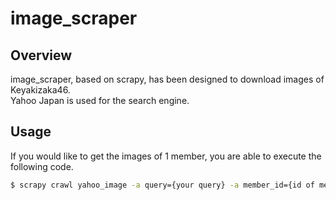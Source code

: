 # image_scraper
## Overview
image_scraper, based on scrapy, has been designed to download images of
Keyakizaka46.  
Yahoo Japan is used for the search engine.

## Usage
If you would like to get the images of 1 member, you are
able to execute the following code.
```bash
$ scrapy crawl yahoo_image -a query={your query} -a member_id={id of member}
```

